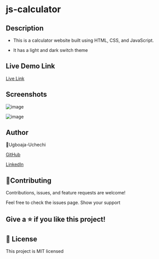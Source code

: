 # js-calculator

## Description

- This is a calculator website built using HTML, CSS, and JavaScript.

- It has a light and dark switch theme

## Live Demo Link

[Live Link](https://wonderful-booth-4db8f7.netlify.app/)

## Screenshots

![image](https://user-images.githubusercontent.com/74814780/153440349-21149614-204e-43b8-b78a-0f4a87b1006e.png)

![image](https://user-images.githubusercontent.com/74814780/153440400-b95797c5-10df-4a84-874b-eb12db6e9021.png)


## Author

👤Ugboaja-Uchechi

[GitHub](https://github.com/Ugboaja-Uchechi)

[LinkedIn](https://www.linkedin.com/in/stephanie-ugboaja-930a2a216/)

## 🤝Contributing

Contributions, issues, and feature requests are welcome!

Feel free to check the issues page. Show your support

## Give a ⭐️ if you like this project!

## 📝 License

This project is MIT licensed

